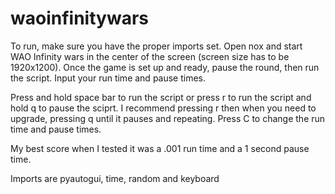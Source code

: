# waoinfinitywars

To run, make sure you have the proper imports set. Open nox and start WAO Infinity wars in the center of the screen (screen size has to be 1920x1200). Once the game is set up and ready, pause the round, then run the script. Input your run time and pause times.

Press and hold space bar to run the script or 
press r to run the script and hold q to pause the sciprt. I recommend pressing r then when you need to upgrade, pressing q until it pauses and repeating.
Press C to change the run time and pause times.

My best score when I tested it was a .001 run time and a 1 second pause time.

Imports are pyautogui, time, random and keyboard
